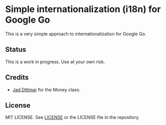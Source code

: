 # Simple internationalization (i18n) for Google Go

This is a very simple approach to internationalization for Google Go.

## Status

This is a work in progress. Use at your own risk.

## Credits

* [Jad Dittmar](https://github.com/Confunctionist/finance) for the Money class.

## License

MIT LICENSE. See [LICENSE](http://olivere.mit-license.org/) or the
LICENSE file in the repository.

